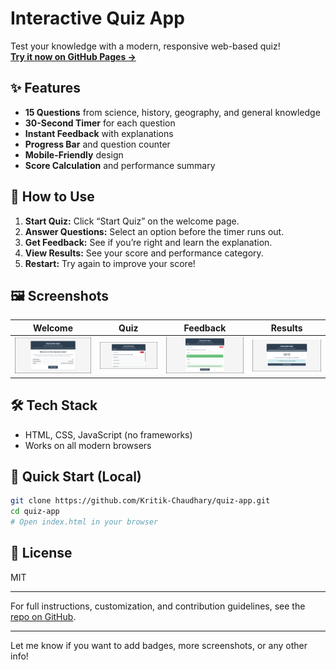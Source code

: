 
# Interactive Quiz App

Test your knowledge with a modern, responsive web-based quiz!  
**[Try it now on GitHub Pages →](https://kritik-chaudhary.github.io/quiz-app/)**

## ✨ Features
- **15 Questions** from science, history, geography, and general knowledge
- **30-Second Timer** for each question
- **Instant Feedback** with explanations
- **Progress Bar** and question counter
- **Mobile-Friendly** design
- **Score Calculation** and performance summary

## 🚀 How to Use
1. **Start Quiz:** Click “Start Quiz” on the welcome page.
2. **Answer Questions:** Select an option before the timer runs out.
3. **Get Feedback:** See if you’re right and learn the explanation.
4. **View Results:** See your score and performance category.
5. **Restart:** Try again to improve your score!

## 🖼️ Screenshots
| Welcome | Quiz | Feedback | Results |
|---------|------|----------|---------|
| ![](screenshots/welcome-screen.png) | ![](screenshots/quiz-question.png) | ![](screenshots/answer-feedback.png) | ![](screenshots/results-screen.png) |

## 🛠️ Tech Stack
- HTML, CSS, JavaScript (no frameworks)
- Works on all modern browsers

## 📂 Quick Start (Local)
```bash
git clone https://github.com/Kritik-Chaudhary/quiz-app.git
cd quiz-app
# Open index.html in your browser
```

## 📝 License
MIT

---

For full instructions, customization, and contribution guidelines, see the [repo on GitHub](https://github.com/Kritik-Chaudhary/quiz-app).

---

Let me know if you want to add badges, more screenshots, or any other info!